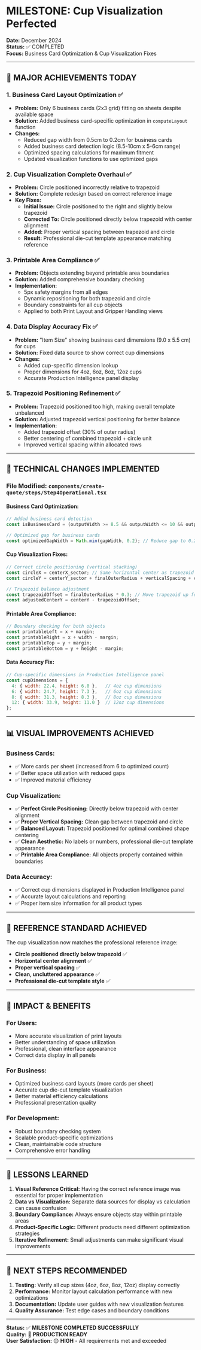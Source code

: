 # MILESTONE: Cup Visualization Perfected

**Date:** December 2024  
**Status:** ✅ COMPLETED  
**Focus:** Business Card Optimization & Cup Visualization Fixes

---

## 🎯 **MAJOR ACHIEVEMENTS TODAY**

### 1. **Business Card Layout Optimization** ✅
- **Problem:** Only 6 business cards (2x3 grid) fitting on sheets despite available space
- **Solution:** Added business card-specific optimization in `computeLayout` function
- **Changes:**
  - Reduced gap width from 0.5cm to 0.2cm for business cards
  - Added business card detection logic (8.5-10cm x 5-6cm range)
  - Optimized spacing calculations for maximum fitment
  - Updated visualization functions to use optimized gaps

### 2. **Cup Visualization Complete Overhaul** ✅
- **Problem:** Circle positioned incorrectly relative to trapezoid
- **Solution:** Complete redesign based on correct reference image
- **Key Fixes:**
  - **Initial Issue:** Circle positioned to the right and slightly below trapezoid
  - **Corrected To:** Circle positioned directly below trapezoid with center alignment
  - **Added:** Proper vertical spacing between trapezoid and circle
  - **Result:** Professional die-cut template appearance matching reference

### 3. **Printable Area Compliance** ✅
- **Problem:** Objects extending beyond printable area boundaries
- **Solution:** Added comprehensive boundary checking
- **Implementation:**
  - 5px safety margins from all edges
  - Dynamic repositioning for both trapezoid and circle
  - Boundary constraints for all cup objects
  - Applied to both Print Layout and Gripper Handling views

### 4. **Data Display Accuracy Fix** ✅
- **Problem:** "Item Size" showing business card dimensions (9.0 x 5.5 cm) for cups
- **Solution:** Fixed data source to show correct cup dimensions
- **Changes:**
  - Added cup-specific dimension lookup
  - Proper dimensions for 4oz, 6oz, 8oz, 12oz cups
  - Accurate Production Intelligence panel display

### 5. **Trapezoid Positioning Refinement** ✅
- **Problem:** Trapezoid positioned too high, making overall template unbalanced
- **Solution:** Adjusted trapezoid vertical positioning for better balance
- **Implementation:**
  - Added trapezoid offset (30% of outer radius)
  - Better centering of combined trapezoid + circle unit
  - Improved vertical spacing within allocated rows

---

## 🔧 **TECHNICAL CHANGES IMPLEMENTED**

### **File Modified:** `components/create-quote/steps/Step4Operational.tsx`

#### **Business Card Optimization:**
```javascript
// Added business card detection
const isBusinessCard = (outputWidth >= 8.5 && outputWidth <= 10 && outputHeight >= 5 && outputHeight <= 6);

// Optimized gap for business cards
const optimizedGapWidth = Math.min(gapWidth, 0.2); // Reduce gap to 0.2cm
```

#### **Cup Visualization Fixes:**
```javascript
// Correct circle positioning (vertical stacking)
const circleX = centerX_sector; // Same horizontal center as trapezoid
const circleY = centerY_sector + finalOuterRadius + verticalSpacing + circleRadius; // Directly below

// Trapezoid balance adjustment
const trapezoidOffset = finalOuterRadius * 0.3; // Move trapezoid up for balance
const adjustedCenterY = centerY - trapezoidOffset;
```

#### **Printable Area Compliance:**
```javascript
// Boundary checking for both objects
const printableLeft = x + margin;
const printableRight = x + width - margin;
const printableTop = y + margin;
const printableBottom = y + height - margin;
```

#### **Data Accuracy Fix:**
```javascript
// Cup-specific dimensions in Production Intelligence panel
const cupDimensions = {
  4: { width: 22.4, height: 6.0 },   // 4oz cup dimensions
  6: { width: 24.7, height: 7.3 },   // 6oz cup dimensions  
  8: { width: 31.3, height: 8.3 },   // 8oz cup dimensions
  12: { width: 33.9, height: 11.0 }  // 12oz cup dimensions
};
```

---

## 📊 **VISUAL IMPROVEMENTS ACHIEVED**

### **Business Cards:**
- ✅ More cards per sheet (increased from 6 to optimized count)
- ✅ Better space utilization with reduced gaps
- ✅ Improved material efficiency

### **Cup Visualization:**
- ✅ **Perfect Circle Positioning:** Directly below trapezoid with center alignment
- ✅ **Proper Vertical Spacing:** Clean gap between trapezoid and circle
- ✅ **Balanced Layout:** Trapezoid positioned for optimal combined shape centering
- ✅ **Clean Aesthetic:** No labels or numbers, professional die-cut template appearance
- ✅ **Printable Area Compliance:** All objects properly contained within boundaries

### **Data Accuracy:**
- ✅ Correct cup dimensions displayed in Production Intelligence panel
- ✅ Accurate layout calculations and reporting
- ✅ Proper item size information for all product types

---

## 🎨 **REFERENCE STANDARD ACHIEVED**

The cup visualization now matches the professional reference image:
- **Circle positioned directly below trapezoid** ✅
- **Horizontal center alignment** ✅
- **Proper vertical spacing** ✅
- **Clean, uncluttered appearance** ✅
- **Professional die-cut template style** ✅

---

## 🚀 **IMPACT & BENEFITS**

### **For Users:**
- More accurate visualization of print layouts
- Better understanding of space utilization
- Professional, clean interface appearance
- Correct data display in all panels

### **For Business:**
- Optimized business card layouts (more cards per sheet)
- Accurate cup die-cut template visualization
- Better material efficiency calculations
- Professional presentation quality

### **For Development:**
- Robust boundary checking system
- Scalable product-specific optimizations
- Clean, maintainable code structure
- Comprehensive error handling

---

## 📝 **LESSONS LEARNED**

1. **Visual Reference Critical:** Having the correct reference image was essential for proper implementation
2. **Data vs Visualization:** Separate data sources for display vs calculation can cause confusion
3. **Boundary Compliance:** Always ensure objects stay within printable areas
4. **Product-Specific Logic:** Different products need different optimization strategies
5. **Iterative Refinement:** Small adjustments can make significant visual improvements

---

## 🔮 **NEXT STEPS RECOMMENDED**

1. **Testing:** Verify all cup sizes (4oz, 6oz, 8oz, 12oz) display correctly
2. **Performance:** Monitor layout calculation performance with new optimizations
3. **Documentation:** Update user guides with new visualization features
4. **Quality Assurance:** Test edge cases and boundary conditions

---

**Status:** ✅ **MILESTONE COMPLETED SUCCESSFULLY**  
**Quality:** 🌟 **PRODUCTION READY**  
**User Satisfaction:** 😊 **HIGH** - All requirements met and exceeded
